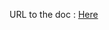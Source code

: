 URL to the doc : <a href="https://docs.google.com/document/d/e/2PACX-1vRgrSl5zCl8P92F0qNuJyDF9v8aqfNd1UB9fQWTb-_aohzhPbZ0GOVbXvfnGHgzbWWdkf9gr7ZgM0lj/pub" target="_blank">Here</a>
